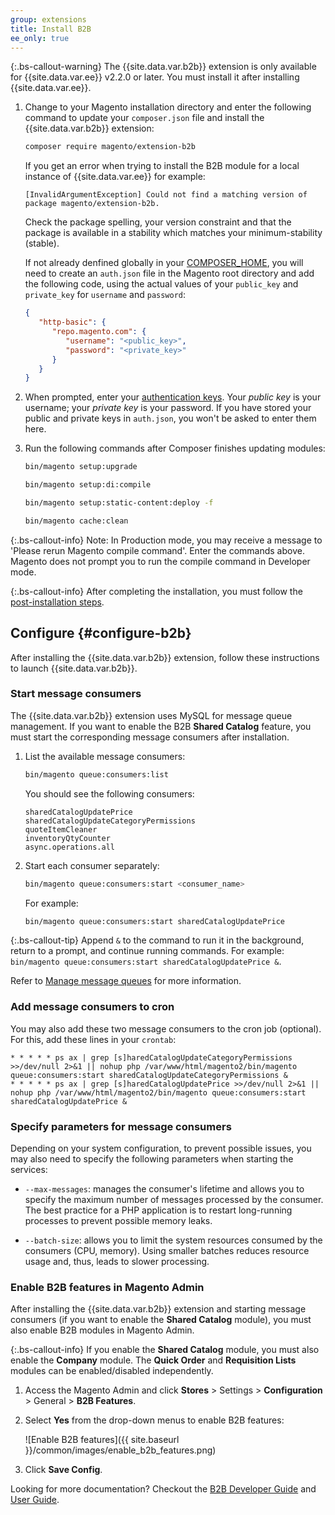 ```yaml
---
group: extensions
title: Install B2B
ee_only: true
---
```


{:.bs-callout-warning}
The {{site.data.var.b2b}} extension is only available for {{site.data.var.ee}} v2.2.0 or later. You must install it after installing {{site.data.var.ee}}.

1. Change to your Magento installation directory and enter the following command to update your `composer.json` file and install the {{site.data.var.b2b}} extension:

    ```bash
    composer require magento/extension-b2b
    ```

    If you get an error when trying to install the B2B module for a local instance of {{site.data.var.ee}} for example:

    ```terminal
    [InvalidArgumentException] Could not find a matching version of package magento/extension-b2b.
    ```

    Check the package spelling, your version constraint and that the package is available in a stability which matches your minimum-stability (stable).

    If not already denfined globally in your [COMPOSER_HOME](https://getcomposer.org/doc/03-cli.md#composer-home), you will need to create an `auth.json` file in the Magento root directory and add the following code, using the actual values of your `public_key` and `private_key` for `username` and `password`:

    ```json
    {
       "http-basic": {
          "repo.magento.com": {
             "username": "<public_key>",
             "password": "<private_key>"
          }
       }
    }
    ```

1. When prompted, enter your [authentication keys](https://devdocs.magento.com/guides/v2.3/install-gde/prereq/connect-auth.html). Your *public key* is your username; your *private key* is your password. If you have stored your public and private keys in `auth.json`, you won't be asked to enter them here.

1. Run the following commands after Composer finishes updating modules:

    ```bash
    bin/magento setup:upgrade
    ```

    ```bash
    bin/magento setup:di:compile
    ```

    ```bash
    bin/magento setup:static-content:deploy -f
    ```

    ```bash
    bin/magento cache:clean
    ```

 {:.bs-callout-info}
  Note: In Production mode, you may receive a message to 'Please rerun Magento compile command'.  Enter the commands above. Magento does not prompt you to run the compile command in Developer mode.

{:.bs-callout-info}
After completing the installation, you must follow the [post-installation steps](#configure-b2b).

## Configure {#configure-b2b}

After installing the {{site.data.var.b2b}} extension, follow these instructions to launch {{site.data.var.b2b}}.

### Start message consumers

The {{site.data.var.b2b}} extension uses MySQL for message queue management. If you want to enable the B2B **Shared Catalog** feature, you must start the corresponding message consumers after installation.

1. List the available message consumers:

    ```bash
    bin/magento queue:consumers:list
    ```

    You should see the following consumers:

    ```terminal
    sharedCatalogUpdatePrice
    sharedCatalogUpdateCategoryPermissions
    quoteItemCleaner
    inventoryQtyCounter
    async.operations.all
    ```

1. Start each consumer separately:

    ```bash
    bin/magento queue:consumers:start <consumer_name>
    ```

    For example:

    ```bash
    bin/magento queue:consumers:start sharedCatalogUpdatePrice
    ```

{:.bs-callout-tip}
Append `&` to the command to run it in the background, return to a prompt, and continue running commands. For example: `bin/magento queue:consumers:start sharedCatalogUpdatePrice &`.

Refer to [Manage message queues](https://devdocs.magento.com/guides/v2.3/config-guide/mq/manage-message-queues.html) for more information.

### Add message consumers to cron

You may also add these two message consumers to the cron job (optional). For this, add these lines in your `crontab`:

```terminal
* * * * * ps ax | grep [s]haredCatalogUpdateCategoryPermissions >>/dev/null 2>&1 || nohup php /var/www/html/magento2/bin/magento queue:consumers:start sharedCatalogUpdateCategoryPermissions &
* * * * * ps ax | grep [s]haredCatalogUpdatePrice >>/dev/null 2>&1 || nohup php /var/www/html/magento2/bin/magento queue:consumers:start sharedCatalogUpdatePrice &
```

### Specify parameters for message consumers

Depending on your system configuration, to prevent possible issues, you may also need to specify the following parameters when starting the services:

-  `--max-messages`: manages the consumer's lifetime and allows you to specify the maximum number of messages processed by the consumer. The best practice for a PHP application is to restart long-running processes to prevent possible memory leaks.

-  `--batch-size`: allows you to limit the system resources consumed by the consumers (CPU, memory). Using smaller batches reduces resource usage and, thus, leads to slower processing.

### Enable B2B features in Magento Admin

After installing the {{site.data.var.b2b}} extension and starting message consumers (if you want to enable the **Shared Catalog** module), you must also enable B2B modules in Magento Admin.

{:.bs-callout-info}
If you enable the **Shared Catalog** module, you must also enable the **Company** module. The **Quick Order** and **Requisition Lists** modules can be enabled/disabled independently.

1. Access the Magento Admin and click **Stores** > Settings > **Configuration** > General > **B2B Features**.

1. Select **Yes** from the drop-down menus to enable B2B features:

    ![Enable B2B features]({{ site.baseurl }}/common/images/enable_b2b_features.png)

1. Click **Save Config**.

Looking for more documentation? Checkout the [B2B Developer Guide](https://devdocs.magento.com/guides/v2.3/b2b/bk-b2b.html) and [User Guide](https://docs.magento.com/m2/b2b/user_guide/getting-started.html).
